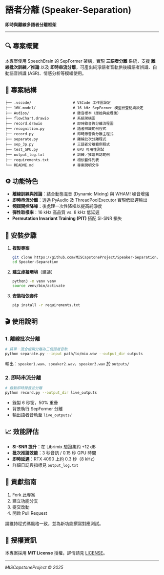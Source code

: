 # 語者分離 (Speaker-Separation)

**即時與離線多語者分離框架**

---

## 🔍 專案概覽
本專案使用 SpeechBrain 的 SepFormer 架構，實現 **三語者分離** 系統，支援 **離線批次訓練／推論** 以及 **即時串流分離**，可產出純淨語者音軌供後續語者辨識、自動語音辨識 (ASR)、情感分析等模組使用。

## 📂 專案結構
```
├── .vscode/                   # VSCode 工作區設定
├── 16K-model/                 # 16 kHz SepFormer 模型檢查點與設定
├── Audios/                    # 錄音樣本（原始與處理後）
├── flowChart.drawio           # 系統架構圖
├── record.drawio              # 即時錄音與分離流程圖
├── recognition.py             # 語者辨識範例程式
├── record.py                  # 即時錄音與分離主程式
├── separate.py                # 離線批次分離程式
├── sep_3p.py                  # 三語者分離範例程式
├── test_GPU.py                # GPU 可用性測試
├── output_log.txt             # 訓練／推論日誌範例
├── requirements.txt           # 相依套件列表
└── README.md                  # 專案說明文件
```

## ⚙️ 功能特色
- **離線訓練與推論**：結合動態混音 (Dynamic Mixing) 與 WHAM! 噪音增強
- **即時串流分離**：透過 PyAudio 及 ThreadPoolExecutor 實現低延遲輸出
- **頻譜閘控降噪**：後處理一次性降噪以提高純淨度
- **彈性取樣率**：16 kHz 高品質 vs. 8 kHz 低延遲
- **Permutation Invariant Training (PIT)** 搭配 SI-SNR 損失

## 🚀 安裝步驟
1. **複製專案**
   ```bash
   git clone https://github.com/MISCapstoneProject/Speaker-Separation.git
   cd Speaker-Separation
   ```
2. **建立虛擬環境**（建議）
   ```bash
   python3 -m venv venv
   source venv/bin/activate
   ```
3. **安裝相依套件**
   ```bash
   pip install -r requirements.txt
   ```

## 🎬 使用說明

### 1. 離線批次分離
```bash
# 將單一混合檔案分離為三個語者音軌
python separate.py --input path/to/mix.wav --output_dir outputs
```  
輸出：`speaker1.wav`、`speaker2.wav`、`speaker3.wav` 於 `outputs/`

### 2. 即時串流分離
```bash
# 啟動即時錄音並分離
python record.py --output_dir live_outputs
```  
- 錄製 6 秒窗，50% 重疊
- 背景執行 SepFormer 分離
- 輸出語者音軌至 `live_outputs/`

## 📈 效能評估
- **SI-SNR 提升**：在 Librimix 驗證集約 +12 dB
- **批次推論效能**：3 秒音訊 / 0.15 秒 GPU 時間
- **即時延遲**：RTX 4090 上約 0.3 秒（8 kHz）
- 詳細日誌與指標見 `output_log.txt`

## 🤝 貢獻指南
1. Fork 此專案
2. 建立功能分支
3. 提交改動
4. 開啟 Pull Request

請維持程式碼風格一致，並為新功能撰寫對應測試。

## 📜 授權資訊
本專案採用 **MIT License** 授權，詳情請見 [LICENSE](LICENSE)。

---
*MISCapstoneProject © 2025*
